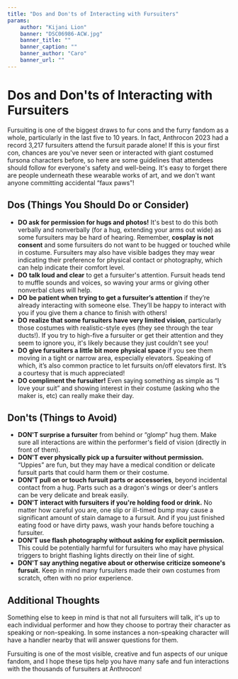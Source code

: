 ```yaml
---
title: "Dos and Don'ts of Interacting with Fursuiters"
params:
    author: "Kijani Lion"
    banner: "DSC06986-ACW.jpg"
    banner_title: ""
    banner_caption: ""
    banner_author: "Caro"
    banner_url: ""
---
```


# Dos and Don'ts of Interacting with Fursuiters

Fursuiting is one of the biggest draws to fur cons and the furry fandom as a whole, particularly in the last five to 10 years. In fact, Anthrocon 2023 had a record 3,217 fursuiters attend the fursuit parade alone! If this is your first con, chances are you've never seen or interacted with giant costumed fursona characters before, so here are some guidelines that attendees should follow for everyone's safety and well-being. It's easy to forget there are people underneath these wearable works of art, and we don't want anyone committing accidental “faux paws”!

## Dos (Things You Should Do or Consider)

- **DO ask for permission for hugs and photos!** It's best to do this both verbally and nonverbally (for a hug, extending your arms out wide) as some fursuiters may be hard of hearing. Remember, **cosplay is not consent** and some fursuiters do not want to be hugged or touched while in costume. Fursuiters may also have visible badges they may wear indicating their preference for physical contact or photography, which can help indicate their comfort level.
- **DO** **talk loud and clear** to get a fursuiter's attention. Fursuit heads tend to muffle sounds and voices, so waving your arms or giving other nonverbal clues will help.
- **DO** **be patient when trying to get a fursuiter’s attention** if they’re already interacting with someone else. They’ll be happy to interact with you if you give them a chance to finish with others!
- **DO** **realize that some fursuiters have very limited vision**, particularly those costumes with realistic-style eyes (they see through the tear ducts!). If you try to high-five a fursuiter or get their attention and they seem to ignore you, it's likely because they just couldn't see you!
- **DO** **give fursuiters a little bit more physical space** if you see them moving in a tight or narrow area, especially elevators. Speaking of which, it’s also common practice to let fursuits on/off elevators first. It’s a courtesy that is much appreciated!
- **DO compliment the fursuiter!** Even saying something as simple as “I love your suit” and showing interest in their costume (asking who the maker is, etc) can really make their day.

## Don'ts (Things to Avoid)

- **DON'T surprise a fursuiter** from behind or “glomp” hug them. Make sure all interactions are within the performer's field of vision (directly in front of them).
- **DON'T ever physically pick up a fursuiter without permission.** “Uppies” are fun, but they may have a medical condition or delicate fursuit parts that could harm them or their costume.
- **DON'T pull on or touch fursuit parts or accessories**, beyond incidental contact from a hug. Parts such as a dragon's wings or deer's antlers can be very delicate and break easily.
- **DON'T** **interact with fursuiters if you're holding food or drink.** No matter how careful you are, one slip or ill-timed bump may cause a significant amount of stain damage to a fursuit. And if you just finished eating food or have dirty paws, wash your hands before touching a fursuiter.
- **DON’T use flash photography without asking for explicit permission.** This could be potentially harmful for fursuiters who may have physical triggers to bright flashing lights directly on their line of sight.
- **DON'T say anything negative about or otherwise criticize someone's fursuit.** Keep in mind many fursuiters made their own costumes from scratch, often with no prior experience.

## Additional Thoughts

Something else to keep in mind is that not all fursuiters will talk, it's up to each individual performer and how they choose to portray their character as speaking or non-speaking. In some instances a non-speaking character will have a handler nearby that will answer questions for them.

Fursuiting is one of the most visible, creative and fun aspects of our unique fandom, and I hope these tips help you have many safe and fun interactions with the thousands of fursuiters at Anthrocon!
